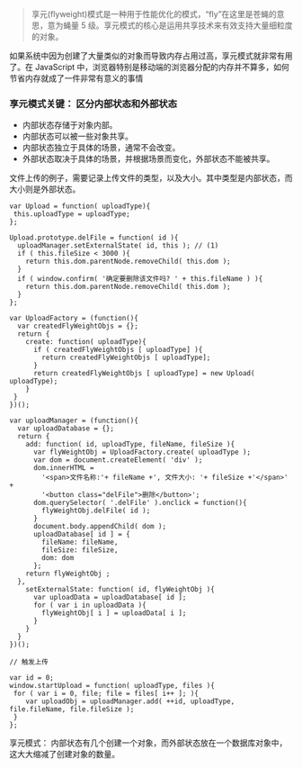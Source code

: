 > 享元(flyweight)模式是一种用于性能优化的模式，“fly”在这里是苍蝇的意思，意为蝇量 5 级。享元模式的核心是运用共享技术来有效支持大量细粒度的对象。

如果系统中因为创建了大量类似的对象而导致内存占用过高，享元模式就非常有用了。在 JavaScript 中，浏览器特别是移动端的浏览器分配的内存并不算多，如何节省内存就成了一件非常有意义的事情


### 享元模式关键： 区分内部状态和外部状态

- 内部状态存储于对象内部。
- 内部状态可以被一些对象共享。
- 内部状态独立于具体的场景，通常不会改变。
- 外部状态取决于具体的场景，并根据场景而变化，外部状态不能被共享。


文件上传的例子，需要记录上传文件的类型，以及大小。其中类型是内部状态，而大小则是外部状态。

```
var Upload = function( uploadType){
 this.uploadType = uploadType;
}; 

Upload.prototype.delFile = function( id ){
  uploadManager.setExternalState( id, this ); // (1)
  if ( this.fileSize < 3000 ){
    return this.dom.parentNode.removeChild( this.dom );
  } 
  if ( window.confirm( '确定要删除该文件吗? ' + this.fileName ) ){
    return this.dom.parentNode.removeChild( this.dom );
  }
}; 

var UploadFactory = (function(){
  var createdFlyWeightObjs = {};
  return {
    create: function( uploadType){
      if ( createdFlyWeightObjs [ uploadType] ){
        return createdFlyWeightObjs [ uploadType];
      }
      return createdFlyWeightObjs [ uploadType] = new Upload( uploadType);
    }
 }
})(); 

var uploadManager = (function(){
  var uploadDatabase = {};
  return {
    add: function( id, uploadType, fileName, fileSize ){
      var flyWeightObj = UploadFactory.create( uploadType );
      var dom = document.createElement( 'div' );
      dom.innerHTML =
        '<span>文件名称:'+ fileName +', 文件大小: '+ fileSize +'</span>' +
        '<button class="delFile">删除</button>';
      dom.querySelector( '.delFile' ).onclick = function(){
        flyWeightObj.delFile( id );
      }
      document.body.appendChild( dom );
      uploadDatabase[ id ] = {
        fileName: fileName,
        fileSize: fileSize,
        dom: dom
      };
    return flyWeightObj ;
  },
    setExternalState: function( id, flyWeightObj ){
      var uploadData = uploadDatabase[ id ];
      for ( var i in uploadData ){
        flyWeightObj[ i ] = uploadData[ i ];
      }
    }
  }
})(); 

// 触发上传

var id = 0;
window.startUpload = function( uploadType, files ){
 for ( var i = 0, file; file = files[ i++ ]; ){
    var uploadObj = uploadManager.add( ++id, uploadType, file.fileName, file.fileSize );
 }
}; 

```

享元模式： 内部状态有几个创建一个对象，而外部状态放在一个数据库对象中，这大大缩减了创建对象的数量。




